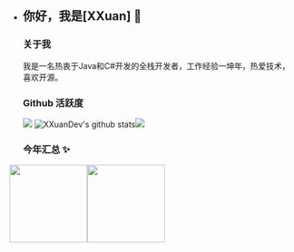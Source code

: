 - ## 你好，我是[XXuan] 👋

  ### 关于我

  我是一名热衷于Java和C#开发的全栈开发者，工作经验一坤年，热爱技术，喜欢开源。

  ### Github 活跃度

  [![](https://activity-graph.herokuapp.com/graph?username=XXuanDev&theme=dracula)](https://github.com/ashutosh00710/github-readme-activity-graph)
  ![XXuanDev's github stats](https://github-readme-stats.vercel.app/api?username=XXuanDev&show_icons=true&theme=vue)![](https://github-readme-stats.vercel.app/api/top-langs/?username=XXuanDev&layout=compact&langs_count=6)


  ### 今年汇总 ✨

<img align="" height="137px" src="https://github-readme-stats.vercel.app/api?username=XXuanDev&hide_title=true&hide_border=true&show_icons=true&include_all_commits=true&line_height=21&bg_color=0,EC6C6C,FFD479,FFFC79,73FA79&theme=graywhite&locale=cn" /><img align="" height="137px" src="https://github-readme-stats.vercel.app/api/top-langs/?username=XXuanDev&hide_title=true&hide_border=true&layout=compact&bg_color=0,73FA79,73FDFF,D783FF&theme=graywhite&locale=cn" />
